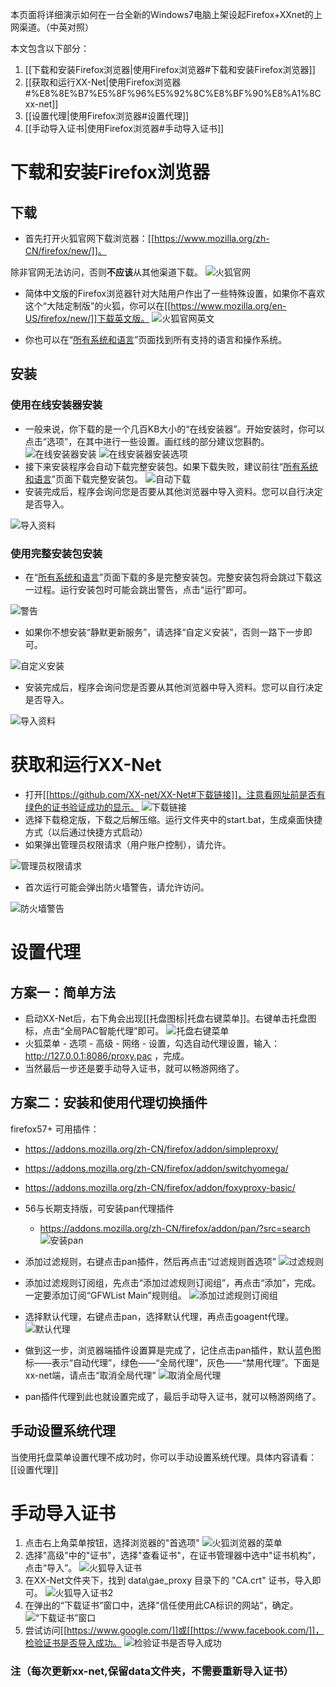 本页面将详细演示如何在一台全新的Windows7电脑上架设起Firefox+XXnet的上网渠道。（中英对照）

本文包含以下部分：

1. [[下载和安装Firefox浏览器|使用Firefox浏览器#下载和安装Firefox浏览器]]
2. [[获取和运行XX-Net|使用Firefox浏览器#%E8%8E%B7%E5%8F%96%E5%92%8C%E8%BF%90%E8%A1%8Cxx-net]]
3. [[设置代理|使用Firefox浏览器#设置代理]]
4. [[手动导入证书|使用Firefox浏览器#手动导入证书]]

# 下载和安装Firefox浏览器
## 下载
* 首先打开火狐官网下载浏览器：[[https://www.mozilla.org/zh-CN/firefox/new/]]。

除非官网无法访问，否则**不应该**从其他渠道下载。
![火狐官网](https://cloud.githubusercontent.com/assets/6830787/10131216/37b25298-6601-11e5-97c5-13d7c0f93137.PNG)

* 简体中文版的Firefox浏览器针对大陆用户作出了一些特殊设置，如果你不喜欢这个“大陆定制版”的火狐，你可以在[[https://www.mozilla.org/en-US/firefox/new/]]下载英文版。
![火狐官网英文](https://cloud.githubusercontent.com/assets/6830787/10131240/6afef976-6601-11e5-96af-4ad685eab8ea.PNG)

* 你也可以在“[所有系统和语言](https://www.mozilla.org/en-US/firefox/all/)”页面找到所有支持的语言和操作系统。

## 安装
### 使用在线安装器安装
* 一般来说，你下载的是一个几百KB大小的“在线安装器”。开始安装时，你可以点击“选项”，在其中进行一些设置。画红线的部分建议您斟酌。
![在线安装器安装](https://cloud.githubusercontent.com/assets/6830787/10131336/1ef80a94-6602-11e5-90ad-ee301e42e0a7.PNG)
![在线安装器安装选项](https://cloud.githubusercontent.com/assets/6830787/10131293/c7b2aec4-6601-11e5-95a9-637b85013003.PNG)
* 接下来安装程序会自动下载完整安装包。如果下载失败，建议前往“[所有系统和语言](https://www.mozilla.org/en-US/firefox/all/)”页面下载完整安装包。
![自动下载](https://cloud.githubusercontent.com/assets/6830787/10131326/0bdb5998-6602-11e5-9f6c-0dcf7e032f87.PNG)
* 安装完成后，程序会询问您是否要从其他浏览器中导入资料。您可以自行决定是否导入。

![导入资料](https://cloud.githubusercontent.com/assets/6830787/10131375/7330f5a8-6602-11e5-831d-e7c92213f80a.PNG)

### 使用完整安装包安装
* 在“[所有系统和语言](https://www.mozilla.org/en-US/firefox/all/)”页面下载的多是完整安装包。完整安装包将会跳过下载这一过程。运行安装包时可能会跳出警告，点击“运行”即可。

![警告](https://cloud.githubusercontent.com/assets/6830787/10131402/a4363082-6602-11e5-84a1-81b8de5f50f5.PNG)

* 如果你不想安装“静默更新服务”，请选择“自定义安装”，否则一路下一步即可。

![自定义安装](https://cloud.githubusercontent.com/assets/6830787/10131437/d57f59d4-6602-11e5-8e79-00c5fc3bf51b.PNG)

* 安装完成后，程序会询问您是否要从其他浏览器中导入资料。您可以自行决定是否导入。

![导入资料](https://cloud.githubusercontent.com/assets/6830787/10131375/7330f5a8-6602-11e5-831d-e7c92213f80a.PNG)

# 获取和运行XX-Net
* 打开[[https://github.com/XX-net/XX-Net#下载链接]]，注意看网址前是否有绿色的证书验证成功的显示。
![下载链接](https://cloud.githubusercontent.com/assets/6830787/10131883/fe7b78ba-6605-11e5-9bff-75dd7e24a42b.PNG)
* 选择下载稳定版，下载之后解压缩。运行文件夹中的start.bat，生成桌面快捷方式（以后通过快捷方式启动）
[](https://cloud.githubusercontent.com/assets/6830787/10131884/fea44a56-6605-11e5-95e0-9c8b301f45bf.PNG)
* 如果弹出管理员权限请求（用户账户控制），请允许。

![管理员权限请求](https://cloud.githubusercontent.com/assets/6830787/10132435/079df852-6609-11e5-824d-06c8c4bb929b.PNG)

* 首次运行可能会弹出防火墙警告，请允许访问。

![防火墙警告](https://cloud.githubusercontent.com/assets/6830787/10131885/feb9afa4-6605-11e5-82c5-b2f15eb2ebd2.PNG)

# 设置代理
## 方案一：简单方法
* 启动XX-Net后，右下角会出现[[托盘图标|托盘右键菜单]]。右键单击托盘图标，点击“全局PAC智能代理”即可。
![托盘右键菜单](https://cloud.githubusercontent.com/assets/6830787/10132436/07a149f8-6609-11e5-8e1b-1dbe9336b226.PNG)
* 火狐菜单 - 选项 - 高级 - 网络 - 设置，勾选自动代理设置，输入：http://127.0.0.1:8086/proxy.pac  ，完成。
* 当然最后一步还是要手动导入证书，就可以畅游网络了。


## 方案二：安装和使用代理切换插件
firefox57+ 可用插件：
* https://addons.mozilla.org/zh-CN/firefox/addon/simpleproxy/
* https://addons.mozilla.org/zh-CN/firefox/addon/switchyomega/ 
* https://addons.mozilla.org/zh-CN/firefox/addon/foxyproxy-basic/
  
* 56与长期支持版，可安装pan代理插件
  - https://addons.mozilla.org/zh-CN/firefox/addon/pan/?src=search
![安装pan](https://raw.githubusercontent.com/yeahwu/wu/master/pan1.png)
* 添加过滤规则，右键点击pan插件，然后再点击“过滤规则首选项”
![过滤规则](https://raw.githubusercontent.com/yeahwu/wu/master/pan2.jpg)
* 添加过滤规则订阅组，先点击“添加过滤规则订阅组”，再点击“添加”，完成。一定要添加订阅“GFWList Main”规则组。
![添加过滤规则订阅组](https://raw.githubusercontent.com/yeahwu/recycle-bin/master/pan4.jpg)
* 选择默认代理，右键点击pan，选择默认代理，再点击goagent代理。
![默认代理](https://raw.githubusercontent.com/yeahwu/wu/master/pan5.jpg)
* 做到这一步，浏览器端插件设置算是完成了，记住点击pan插件，默认蓝色图标——表示“自动代理”，绿色——“全局代理”，灰色——“禁用代理”。下面是xx-net端，请点击“取消全局代理”
![取消全局代理](https://raw.githubusercontent.com/yeahwu/wu/master/pan8.jpg)
* pan插件代理到此也就设置完成了，最后手动导入证书，就可以畅游网络了。

## 手动设置系统代理
当使用托盘菜单设置代理不成功时，你可以手动设置系统代理。具体内容请看：[[设置代理]]

# 手动导入证书
1. 点击右上角菜单按钮，选择浏览器的"首选项"
![火狐浏览器的菜单](https://cloud.githubusercontent.com/assets/6830787/10130653/d84bdc38-65fc-11e5-8748-9ac1847fed21.PNG)
2. 选择"高级"中的"证书"，选择"查看证书"，在证书管理器中选中"证书机构"，点击“导入”。
![火狐导入证书](https://cloud.githubusercontent.com/assets/6830787/10130719/518f32a2-65fd-11e5-987e-52c834581a77.PNG)
3. 在XX-Net文件夹下，找到 data\gae_proxy 目录下的 "CA.crt" 证书，导入即可。
![火狐导入证书2](https://cloud.githubusercontent.com/assets/6830787/10130747/8c5d95ea-65fd-11e5-905e-ab329dc4201e.PNG)
4. 在弹出的“下载证书”窗口中，选择"信任使用此CA标识的网站"，确定。
![“下载证书”窗口](https://cloud.githubusercontent.com/assets/6830787/10130813/02a7f06a-65fe-11e5-907b-e4b8b998e947.PNG)
5. 尝试访问[[https://www.google.com/]]或[[https://www.facebook.com/]]，检验证书是否导入成功。
![检验证书是否导入成功](https://cloud.githubusercontent.com/assets/6830787/10130827/1aeb0b9e-65fe-11e5-9815-5f95a3a44be5.PNG)

### 注（每次更新xx-net,保留data文件夹，不需要重新导入证书）